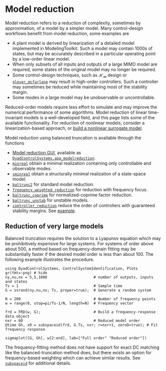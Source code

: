 # Model reduction

Model reduction refers to a reduction of complexity, sometimes by approximation, of a model by a simpler model. Many control-design workflows benefit from model reduction, some examples are
- A plant model is derived by linearization of a detailed model implemented in ModelingToolkit. Such a model may contain 1000s of states, but may be accurately described in a particular operating point by a low-order linear model.
- When only subsets of all inputs and outputs of a large MIMO model are required, some states of the original model may no longer be required.
- Some control-design techniques, such as $\mathcal{H}_\infty$ design or [`glover_mcfarlane`](@ref) may result in high-order controllers. Such a controller may sometimes be reduced while maintaining most of the stability margin.
- Some modes in a large model may be unobservable or uncontrollable.

Reduced-order models require less effort to simulate and may improve the numerical performance of some algorithms. Model reduction of linear time-invariant models is a well-developed field, and this page lists some of the available functionality. For reduction of nonlinear models, consider a linearization-based approach, or [build a nonlinear surrogate model](https://help.juliahub.com/juliasimsurrogates/stable/).


Model reduction using balanced truncation is available through the functions
- [Model reduction GUI](@ref), available as [`DyadControlSystems.app_modelreduction`](@ref).
- [`minreal`](@ref) obtain a minimal realization containing only controllable and observable modes.
- [`sminreal`](@ref) obtain a structurally minimal realization of a state-space model.
- [`baltrunc2`](@ref) for standard model reduction.
- [`frequency_weighted_reduction`](https://juliacontrol.github.io/RobustAndOptimalControl.jl/dev/api/#RobustAndOptimalControl.frequency_weighted_reduction) for reduction with frequency focus.
- [`baltrunc_coprime`](https://juliacontrol.github.io/RobustAndOptimalControl.jl/dev/api/#RobustAndOptimalControl.baltrunc_coprime-Union{Tuple{Any},%20Tuple{F},%20Tuple{Any,%20Any}}%20where%20F) for normalized-coprime factor reduction.
- [`baltrunc_unstab`](https://juliacontrol.github.io/RobustAndOptimalControl.jl/dev/api/#RobustAndOptimalControl.baltrunc_unstab) for unstable models.
- [`controller_reduction`](https://juliacontrol.github.io/RobustAndOptimalControl.jl/dev/api/#RobustAndOptimalControl.controller_reduction) reduce the order of controllers with guaranteed stability margins. See [example](https://juliacontrol.github.io/RobustAndOptimalControl.jl/dev/#Example-of-controller-reduction:).



## Reduction of very large models
Balanced truncation requires the solution to a Lyapunov equation which may be prohibitively expensive for large systems. For systems of order above about 500, a method based on frequency-domain fitting may be substantially faster if the desired model order is less than about 100. The following example illustrates the procedure.
```@example
using DyadControlSystems, ControlSystemIdentification, Plots
gr(fmt=:png) # hide
ny,nu,nx = 5,5,1000                     # number of outputs, inputs and states
Ts = 1                                  # Sample time
G = ssrand(ny,nu,nx; Ts, proper=true);  # Generate a random system

N = 200                                 # Number of frequency points
w = range(0, stop=pi/Ts-1/N, length=N)  # Frequency vector

frd = FRD(w, G);                        # Build a frequency-response data object
nxr = 60                                # Reduced model order
@time Gh, x0 = subspaceid(frd, G.Ts, nxr; r=nxr+1, zeroD=true); # Fit frequency response

sigmaplot([G, Gh], w[2:end], lab=["Full order" "Reduced order"])
```

The frequency-fitting method does not have support for exact DC matching like the balanced-truncation method does, but there exists an option for frequency-based weighting which can achieve similar results. See [`subspaceid`](https://baggepinnen.github.io/ControlSystemIdentification.jl/stable/ss/#ControlSystemIdentification.subspaceid) for additional details.
